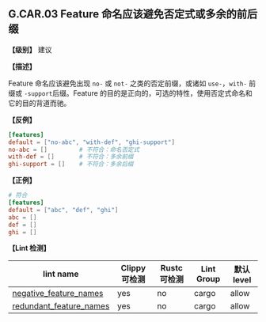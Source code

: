 ## G.CAR.03 Feature 命名应该避免否定式或多余的前后缀

**【级别】** 建议

**【描述】**

Feature 命名应该避免出现 `no-` 或 `not-` 之类的否定前缀，或诸如 `use-`，`with-` 前缀或 `-support`后缀。Feature 的目的是正向的，可选的特性，使用否定式命名和它的目的背道而驰。

**【反例】**

```toml
[features]
default = ["no-abc", "with-def", "ghi-support"]
no-abc = []         # 不符合：命名否定式
with-def = []       # 不符合：多余前缀
ghi-support = []    # 不符合：多余后缀
```

**【正例】**

```toml
# 符合
[features]
default = ["abc", "def", "ghi"]
abc = []
def = []
ghi = []
```

**【Lint 检测】**

| lint name                                                                                          | Clippy 可检测 | Rustc 可检测 | Lint Group | 默认level |
| -------------------------------------------------------------------------------------------------- | ------------- | ------------ | ---------- | --------- |
| [negative_feature_names](https://rust-lang.github.io/rust-clippy/master/#negative_feature_names)   | yes           | no           | cargo      | allow     |
| [redundant_feature_names](https://rust-lang.github.io/rust-clippy/master/#redundant_feature_names) | yes           | no           | cargo      | allow     |
